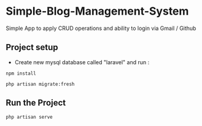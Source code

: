 # Simple-Blog-Management-System

Simple App to apply CRUD operations and ability to login via Gmail / Github

## Project setup
- Create new mysql database called "laravel" and run :
```
npm install
```
```
php artisan migrate:fresh
```
## Run the Project
```
php artisan serve
```



